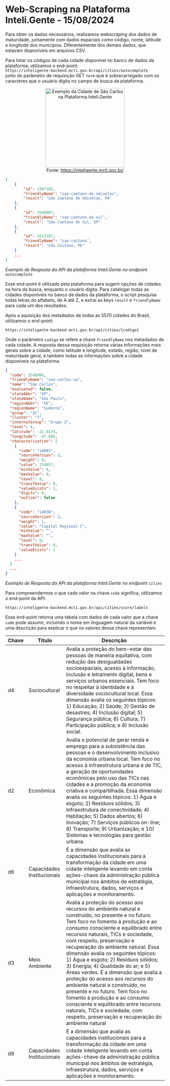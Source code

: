 # Web-Scraping na Plataforma Inteli.Gente - 15/08/2024

Para obter os dados necessários, realizamos webscraping dos dados de maturidade, juntamente com dados espaciais como código, nome, latitude e longitude dos municípios. Diferentemente dos demais dados, que estavam disponíveis em arquivos CSV.

Para listar os códigos de cada cidade disponível no banco de dados da plataforma, utilizamos o end-point: 
<br>
```https://inteligente-backend.mcti.gov.br/api/cities/autocomplete```
<br>
junto do parâmetro de requisição GET ```term``` que é sobrecarregado com os caracteres que o usuário digita no campo de busca da plataforma.

<p align="center">
  <img src="../../images/Inteli.Gente.Search.png" height="250" title="Exemplo da Cidade de São Carlos na Plataforma Inteli.Gente">
  <br>
  <a>Fonte: </a>
  <a href="https://inteligente.mcti.gov.br/">https://inteligente.mcti.gov.br/<a/>
</p>

```json
[
    {
        "id": 1507102,
        "friendlyName": "sao-caetano-de-odivelas",
        "result": "São Caetano de Odivelas, PA"
    },
    {
        "id": 3548807,
        "friendlyName": "sao-caetano-do-sul",
        "result": "São Caetano do Sul, SP"
    },
    {
        "id": 2613107,
        "friendlyName": "sao-caitano",
        "result": "São Caitano, PE"
    }
    ...
]
```
*Exemplo de Resposta da API da plataforma Inteli.Gente no endpoint ```autocomplete```*

Esse end-point é utilizado pela plataforma para sugerir opções de cidades na hora da busca, enquanto o usuário digita. Para catalogar todas as cidades disponíveis no banco de dados da plataforma, o script pesquisa todas letras do alfabeto, de A até Z, e extrai as keys ```result``` e ```friendlyName``` para cada um dos resultados. 

Após a aquisição dos metadados de todas as 5570 cidades do Brasil, utilizamos o end-point: 
<br>

```https://inteligente-backend.mcti.gov.br/api/cities/{codigo}```

Onde o parâmetro ```codigo``` se refere a chave ```friendlyName``` nos metadados de cada cidade. A resposta dessa requisição retorna várias informações mais gerais sobre a cidade, como latitude e longitude, estado, região, nível de maturidade geral, e também todas as informações sobre a cidade disponíveis na plataforma.

```json
{
  "code": 3548906,
  "friendlyName": "sao-carlos-sp",
  "name": "São Carlos",
  "evaluated": false,
  "stateAbbr": "SP",
  "stateName": "São Paulo",
  "regionAbbr": "SE",
  "regionName": "Sudeste",
  "group": "2C",
  "cluster": "7",
  "internalGroup": "Grupo 2",
  "level": 4,
  "latitude": -22.0174,
  "longitude": -47.886,
  "characterization": [
    {
      "code": "i4003",
      "sourceVersion": 3,
      "weight": 0,
      "value": 254857,
      "minValue": 0,
      "maxValue": 0,
      "level": 0,
      "transfValue": 0,
      "valueExists": 1,
      "digits": 0,
      "outlier": false
    },
    {
      "code": "i4038",
      "sourceVersion": 3,
      "weight": 1,
      "value": "Capital Regional C",
      "minValue": "",
      "maxValue": "",
      "level": 0,
      "transfValue": 0,
      "valueExists": 1
    }
    ...
  ]
  ...
}
```
*Exemplo de Resposta da API da plataforma Inteli.Gente no endpoint ```cities```*

Para compreendermos o que cada valor na chave ```code``` significa, utilizamos o end-point da API:
<br>

```https://inteligente-backend.mcti.gov.br/api/cities/score/labels```

Esse end-point retorna uma tabela com dados de cada valor que a chave ```code``` pode assumir, incluindo o nome em linguagem natural da variável e uma descrição para explicar o que os valores dessa chave representam.

|  Chave  | Título                      | Descrição                                                                                                                                                                                                                                                                                                                                                                                                                                                                                                                                                                                                                                                                                                            |
|----|----------------------------|------------------------------------------------------------------------------------------------------------------------------------------------------------------------------------------------------------------------------------------------------------------------------------------------------------------------------------------------------------------------------------------------------------------------------------------------------------------------------------------------------------------------------------------------------------------------------------------------------------------------------------------------------------------------------------------------------------------------|
| d4 | Sociocultural              | Avalia a proteção do bem-estar das pessoas de maneira equitativa, com redução das desigualdades socioespaciais, acesso à informação, inclusão e letramento digital, bens e serviços urbanos essenciais. Tem foco no respeitar à identidade e à diversidade sociocultural local. Essa dimensão avalia os seguintes tópicos:  1) Educação; 2) Saúde; 3) Gestão de desastres; 4) Inclusão digital; 5) Segurança pública; 6) Cultura; 7) Participação pública; e 8) Inclusão social.                                                                                                                                                                                                                                       |
| d2 | Econômica                  | Avalia o potencial de gerar renda e emprego para a subsistência das pessoas e o desenvolvimento inclusivo da economia urbana local. Tem foco no acesso à infraestrutura urbana e de TIC, a geração de oportunidades econômicas pelo uso das TICs nas cidades e a promoção da economia criativa e compartilhada. Essa dimensão avalia os seguintes tópicos: 1) Água e esgoto; 2) Resíduos sólidos; 3) Infraestrutura de conectividade; 4) Habitação; 5) Dados abertos; 6) Inovação; 7) Serviços públicos on-line; 8) Transporte; 9) Urbanização; e 10) Sistemas e tecnologias para gestão urbana.                                                                                                                       |
| d6 | Capacidades Institucionais | É a dimensão que avalia as capacidades institucionais para a transformação da cidade em uma cidade inteligente levando em conta ações-chave da administração pública municipal nos âmbitos de estratégia, infraestrutura, dados, serviços e aplicações e monitoramento.                                                                                                                                                                                                                                                                                                                                                                                                                                                |
| d3 | Meio Ambiente              | Avalia a proteção do acesso aos recursos do ambiente natural e construído, no presente e no futuro. Tem foco no fomento à produção e ao consumo consciente e equilibrado entre recursos naturais, TICs e sociedade, com respeito, preservação e recuperação do ambiente natural. Essa dimensão avalia os seguintes tópicos: 1) Água e esgoto; 2) Resíduos sólidos; 3) Energia; 4) Qualidade do ar; e 5) Áreas verdes. É a dimensão que avalia a proteção do acesso aos recursos do ambiente natural e construído, no presente e no futuro. Tem foco no fomento à produção e ao consumo consciente e equilibrado entre recursos naturais, TICs e sociedade, com respeito, preservação e recuperação do ambiente natural |
| d9 | Capacidades Institucionais | É a dimensão que avalia as capacidades institucionais para a transformação da cidade em uma cidade inteligente levando em conta ações-chave da administração pública municipal nos âmbitos de estratégia, infraestrutura, dados, serviços e aplicações e monitoramento.                                                                                                                                                                                                                                                                                                                                                                                                                                                |


